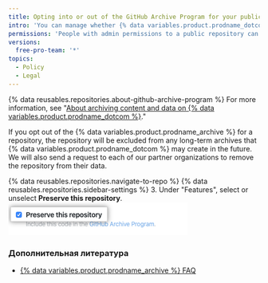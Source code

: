 ```yaml
---
title: Opting into or out of the GitHub Archive Program for your public repository
intro: 'You can manage whether {% data variables.product.prodname_dotcom %} includes your public repository in the {% data variables.product.prodname_archive %} to help ensure the long-term preservation of the world''s open source software.'
permissions: 'People with admin permissions to a public repository can opt into or out of the {% data variables.product.prodname_archive %}.'
versions:
  free-pro-team: '*'
topics:
  - Policy
  - Legal
---
```


{% data reusables.repositories.about-github-archive-program %} For more information, see "[About archiving content and data on {% data variables.product.prodname_dotcom %}](/github/creating-cloning-and-archiving-repositories/about-archiving-content-and-data-on-github#about-the-github-archive-program)."

If you opt out of the {% data variables.product.prodname_archive %} for a repository, the repository will be excluded from any long-term archives that {% data variables.product.prodname_dotcom %} may create in the future. We will also send a request to each of our partner organizations to remove the repository from their data.

{% data reusables.repositories.navigate-to-repo %}
{% data reusables.repositories.sidebar-settings %}
3. Under "Features", select or unselect **Preserve this repository**. ![Checkbox for allowing {% data variables.product.prodname_dotcom %} to include your code in the {% data variables.product.prodname_archive %}](/assets/images/help/repository/github-archive-program-checkbox.png)

### Дополнительная литература
- [{% data variables.product.prodname_archive %} FAQ](https://archiveprogram.github.com/faq/)
